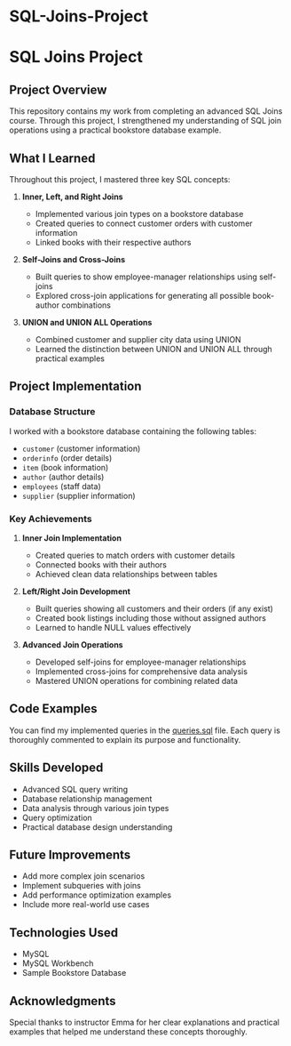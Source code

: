 # SQL-Joins-Project

# SQL Joins Project

## Project Overview
This repository contains my work from completing an advanced SQL Joins course. Through this project, I strengthened my understanding of SQL join operations using a practical bookstore database example.

## What I Learned
Throughout this project, I mastered three key SQL concepts:

1. **Inner, Left, and Right Joins**
   - Implemented various join types on a bookstore database
   - Created queries to connect customer orders with customer information
   - Linked books with their respective authors

2. **Self-Joins and Cross-Joins**
   - Built queries to show employee-manager relationships using self-joins
   - Explored cross-join applications for generating all possible book-author combinations

3. **UNION and UNION ALL Operations**
   - Combined customer and supplier city data using UNION
   - Learned the distinction between UNION and UNION ALL through practical examples

## Project Implementation

### Database Structure
I worked with a bookstore database containing the following tables:
- `customer` (customer information)
- `orderinfo` (order details)
- `item` (book information)
- `author` (author details)
- `employees` (staff data)
- `supplier` (supplier information)

### Key Achievements
1. **Inner Join Implementation**
   - Created queries to match orders with customer details
   - Connected books with their authors
   - Achieved clean data relationships between tables

2. **Left/Right Join Development**
   - Built queries showing all customers and their orders (if any exist)
   - Created book listings including those without assigned authors
   - Learned to handle NULL values effectively

3. **Advanced Join Operations**
   - Developed self-joins for employee-manager relationships
   - Implemented cross-joins for comprehensive data analysis
   - Mastered UNION operations for combining related data

## Code Examples
You can find my implemented queries in the [queries.sql](queries.sql) file. Each query is thoroughly commented to explain its purpose and functionality.

## Skills Developed
- Advanced SQL query writing
- Database relationship management
- Data analysis through various join types
- Query optimization
- Practical database design understanding

## Future Improvements
- Add more complex join scenarios
- Implement subqueries with joins
- Add performance optimization examples
- Include more real-world use cases

## Technologies Used
- MySQL
- MySQL Workbench
- Sample Bookstore Database

## Acknowledgments
Special thanks to instructor Emma for her clear explanations and practical examples that helped me understand these concepts thoroughly.
